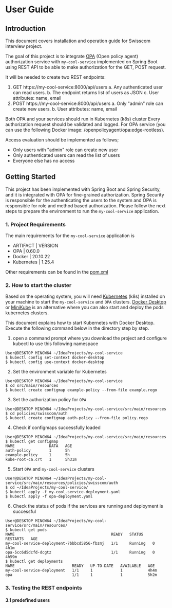 # User Guide

## Introduction
This document covers installation and operation guide for Swisscom interview project.

The goal of this project is to integrate [OPA](https://www.openpolicyagent.org/docs/latest/) (Open policy agent) authorization service
with `my-cool-service` implemented on Spring Boot using REST API to be able to make authorization for the GET, POST request.

It will be needed to create two REST endpoints:
1. GET https://my-cool-service:8000/api/users
   a. Any authenticated user can read users.
   b. The endpoint returns list of users as JSON
   c. User attributes: name, email
2. POST https://my-cool-service:8000/api/users
   a. Only "admin" role can create new users.
   b. User attributes: name, email

Both OPA and your services should run in Kubernetes (k8s) cluster
Every authorization request should be validated and logged.
For OPA service (you can use the following Docker image: /openpolicyagent/opa:edge-rootless).

Access evaluation should be implemented as follows;
- Only users with "admin" role can create new user
- Only authenticated users can read the list of users
- Everyone else has no access

## Getting Started
This project has been implemented with Spring Boot and Spring Security, and it is integrated with OPA for fine-grained authorization.
Spring Security is responsible for the authenticating the users to the system and OPA is responsible for role and method based authorization.
Please follow the next steps to prepare the environment to run the `my-cool-service` application.

### 1. Project Requirements
The main requirements for the `my-cool-service` application is

- ARTIFACT | VERSION
- OPA | 0.60.0
- Docker | 20.10.22
- Kubernetes | 1.25.4

Other requirements can be found in the [pom.xml](pom.xml)

### 2. How to start the cluster

Based on the operating system, you will need [Kubernetes](https://kubernetes.io/releases/download/) (k8s) installed on your machine to start the `my-cool-service` and `OPA` clusters.
[Docker Desktop](https://docs.docker.com/desktop/kubernetes/) or [MiniKube](https://minikube.sigs.k8s.io/docs/start/) is an alternative where you can also start and deploy the pods kubernetes clusters.

This document explains how to start Kubernetes with Docker Desktop.
Execute the following command below in the directory step by step.

1. open a command prompt where you download the project and configure kubectl to use this following namespace
```
User@DESKTOP MINGW64 ~/IdeaProjects/my-cool-service
$ kubectl config set-context docker-desktop
$ kubectl config use-context docker-desktop 
```

2. Set the environment variable for Kubernetes

```
User@DESKTOP MINGW64 ~/IdeaProjects/my-cool-service
$ cd src/main/resources
$ kubectl create configmap example-policy --from-file example.rego
```


3. Set the authorization policy for `OPA`

```
User@DESKTOP MINGW64 ~/IdeaProjects/my-cool-service/src/main/resources
$ cd policies/swisscom/auth
$ kubectl create configmap auth-policy --from-file policy.rego
```

4. Check if configmaps successfully loaded

```
User@DESKTOP MINGW64 ~/IdeaProjects/my-cool-service/src/main/resources
$ kubectl get configmap
NAME               DATA   AGE
auth-policy        1      5h
example-policy     1      5h
kube-root-ca.crt   1      5h31m
```
5. Start `OPA` and `my-cool-service` clusters

```
User@DESKTOP MINGW64 ~/IdeaProjects/my-cool-service/src/main/resources/policies/swisscom/auth
$ cd ~/IdeaProjects/my-cool-service/
$ kubectl apply -f my-cool-service-deployment.yaml
$ kubectl apply -f opa-deployment.yaml
```

6. Check the status of pods if the services are running and deployment is successful

```
User@DESKTOP MINGW64 ~/IdeaProjects/my-cool-service/src/main/resources/
$ kubectl get pods
NAME                                          READY   STATUS    RESTARTS   AGE
my-cool-service-deployment-7bbbcd5856-fbzmj   1/1     Running   0          4h1m
opa-5cc6d5dcfd-dcgtz                          1/1     Running   0          4h59m
$ kubectl get deployments
NAME                         READY   UP-TO-DATE   AVAILABLE   AGE
my-cool-service-deployment   1/1     1            1           4h4m
opa                          1/1     1            1           5h2m
```

### 3. Testing the REST endpoints

#### 3.1 predefined users

